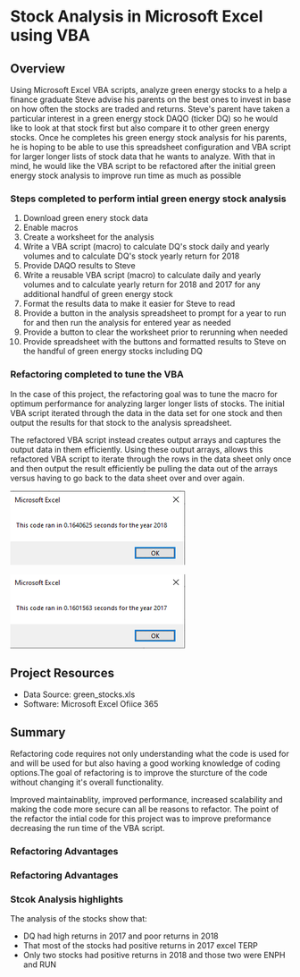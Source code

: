 # Stock Analysis in Microsoft Excel using VBA

## Overview
Using Microsoft Excel VBA scripts, analyze green energy stocks to a help a finance graduate Steve advise his parents on the best ones to invest in base on how often the stocks are traded and returns. Steve's parent have taken a particular interest in a green energy stock DAQO (ticker DQ) so he would like to look at that stock first but also compare it to other green energy stocks. Once he completes his green energy stock analysis for his parents, he is hoping to be able to use this spreadsheet configuration and VBA script for larger longer lists of stock data that he wants to analyze. With that in mind, he would like the VBA script to be refactored after the initial green energy stock analysis to improve run time as much as possible

### Steps completed to perform intial green energy stock analysis
1.  Download green enery stock data
2.  Enable macros
3.  Create a worksheet for the analysis
4.  Write a VBA script (macro) to calculate DQ's stock daily and yearly volumes and to calculate DQ's stock yearly return for 2018
6.  Provide DAQO results to Steve
7.  Write a reusable VBA script (macro) to calculate daily and yearly volumes and to calculate yearly return for 2018 and 2017 for any additional handful of green energy stock
9.  Format the results data to make it easier for Steve to read
10. Provide a button in the analysis spreadsheet to prompt for a year to run for and then run the analysis for entered year as needed
11. Provide a button to clear the worksheet prior to rerunning when needed
12. Provide spreadsheet with the buttons and formatted results to Steve on the handful of green energy stocks including DQ

### Refactoring completed to tune the VBA 
In the case of this project, the refactoring goal was to tune the macro for optimum performance for analyzing larger longer lists of stocks. The initial VBA script iterated through the data in the data set for one stock and then output the results for that stock to the analysis spreadsheet. 


The refactored VBA script instead creates output arrays and captures the output data in them efficiently. Using these output arrays, allows this refactored VBA script to iterate through the rows in the data sheet only once and then output the result efficiently be pulling the data out of the arrays versus having to go back to the data sheet over and over again.



![2018 refactored time](/Resources/VBA_Challenge_2018.png)  

![2017 refactor time](/Resources/VBA_Challenge_2017.png)  

## Project Resources
- Data Source: green_stocks.xls
- Software: Microsoft Excel Ofiice 365

## Summary
Refactoring code requires not only understanding what the code is used for and will be used for but also having a good working knowledge of coding options.The goal of refactoring is to improve the sturcture of the code without changing it's overall functionality. 

Improved maintainablity, improved performance, increased scalability and making the code more secure can all be reasons to refactor. The point of the refactor the intial code for this project was to improve preformance decreasing the run time of the VBA script.



### Refactoring Advantages

### Refactoring Advantages

### Stcok Analysis highlights
The analysis of the stocks show that:
- DQ had high returns in 2017 and poor returns in 2018
- That most of the stocks had positive returns in 2017 excel TERP
- Only two stocks had positive returns in 2018 and those two were ENPH and RUN
